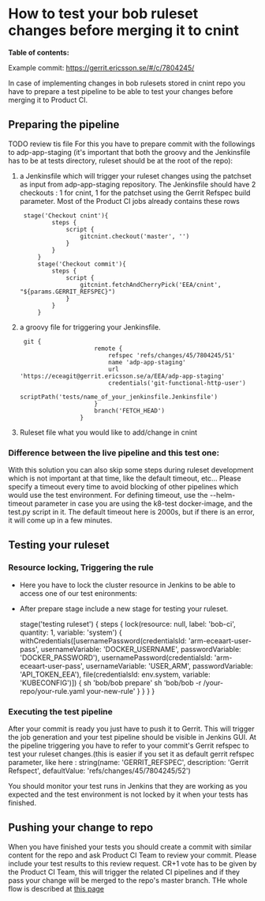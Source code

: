 # How to test your bob ruleset changes before merging it to cnint

**Table of contents:**
<!-- START doctoc
...
END doctoc -->

Example commit: <https://gerrit.ericsson.se/#/c/7804245/>

In case of implementing changes in bob rulesets stored in cnint repo you have to prepare a test pipeline to be able to test your changes before merging it to Product CI.

## Preparing the pipeline

TODO review tis file
For this you have to prepare commit with the followings to adp-app-staging (it's important that both the groovy and the Jenkinsfile has to be at tests directory, ruleset should be at the root of the repo):

1. a Jenkinsfile which will trigger your ruleset changes using the patchset as input from adp-app-staging repository. The Jenkinsfile should have 2 checkouts : 1 for cnint, 1 for the patchset using the Gerrit Refspec build parameter. Most of the Product CI jobs already contains these rows

        stage('Checkout cnint'){
                steps {
                    script {
                        gitcnint.checkout('master', '')
                    }
                }
            }
            stage('Checkout commit'){
                steps {
                    script {
                        gitcnint.fetchAndCherryPick('EEA/cnint', "${params.GERRIT_REFSPEC}")
                    }
                }
            }
1. a groovy file for triggering your Jenkinsfile.

        git {
                            remote {
                                refspec 'refs/changes/45/7804245/51'
                                name 'adp-app-staging'
                                url 'https://eceagit@gerrit.ericsson.se/a/EEA/adp-app-staging'
                                credentials('git-functional-http-user')
                                scriptPath('tests/name_of_your_jenkinsfile.Jenkinsfile')
                            }
                            branch('FETCH_HEAD')
                        }
1. Ruleset file what you would like to add/change in cnint

### Difference between the live pipeline and this test one:

With this solution you can also skip some steps during ruleset development which is not important at that time, like the default timeout, etc… Please specify a timeout every time to avoid blocking of other pipelines which would use the test environment.
For defining timeout, use the  --helm-timeout  parameter in case you are using the k8-test docker-image, and the test.py script in it. The default timeout here is 2000s, but if there is an error, it will come up in a few minutes.

## Testing your ruleset

### Resource locking, Triggering the rule

* Here you have to lock the cluster resource in Jenkins to be able to access one of our test enironments:
* After prepare stage include a new stage for testing your ruleset.

    stage('testing ruleset') {
                steps {
                    lock(resource: null, label: 'bob-ci', quantity: 1, variable: 'system') {
                        withCredentials([usernamePassword(credentialsId: 'arm-eceaart-user-pass', usernameVariable: 'DOCKER_USERNAME', passwordVariable: 'DOCKER_PASSWORD'),
                                         usernamePassword(credentialsId: 'arm-eceaart-user-pass', usernameVariable: 'USER_ARM', passwordVariable: 'API_TOKEN_EEA'),
                                         file(credentialsId: env.system, variable: 'KUBECONFIG')]) {
        sh 'bob/bob prepare'
                            sh 'bob/bob -r /your-repo/your-rule.yaml your-new-rule'
                        }
                    }
                }
            }

### Executing the test pipeline

After your commit is ready you just have to push it to Gerrit. This will trigger the job generation and your test pipeline should be visible in Jenkins GUI. At the pipeline triggering  you have to refer to your commit's Gerrit refspec to test your ruleset changes.(this is easier if you set it as default gerrit refspec parameter, like here : string(name: 'GERRIT_REFSPEC',  description: 'Gerrit Refspect', defaultValue: 'refs/changes/45/7804245/52')

You should monitor your test runs in Jenkins that they are working as you expected and the test environment is not locked by it when your tests has finished.

## Pushing your change to repo

When you have finished your tests you should create a commit with similar content for the repo and ask Product CI Team to review your commit. Please include your test results to this review request.
CR+1 vote has to be given by the Product CI Team, this will trigger the related CI pipelines and if they pass your change will be merged to the repo's master branch. THe whole flow is described at [this page](https://gerrit.ericsson.se/plugins/gitiles/EEA/cnint/+/master/documentation/userGuidesForHelmChartModification.md)

